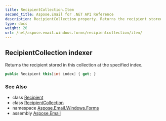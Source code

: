 ```yaml
---
title: RecipientCollection.Item
second_title: Aspose.Email for .NET API Reference
description: RecipientCollection property. Returns the recipient stored in this collection at the specified index
type: docs
weight: 20
url: /net/aspose.email.windows.forms/recipientcollection/item/
---
```

## RecipientCollection indexer

Returns the recipient stored in this collection at the specified index.

```csharp
public Recipient this[int index] { get; }
```

### See Also

* class [Recipient](../../recipient/)
* class [RecipientCollection](../)
* namespace [Aspose.Email.Windows.Forms](../../recipientcollection/)
* assembly [Aspose.Email](../../../)


